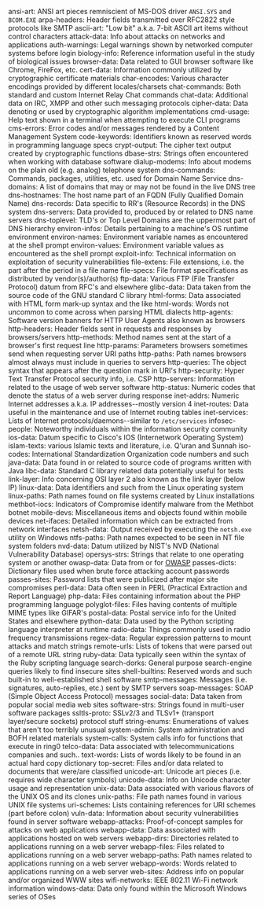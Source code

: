 ansi-art: ANSI art pieces remniscient of MS-DOS driver `ANSI.SYS` and `BCOM.EXE`
arpa-headers: Header fields transmitted over RFC2822 style protocols like SMTP
ascii-art: "Low bit" a.k.a. 7-bit ASCII art items without control characters
attack-data: Info about attacks on networks and applications
auth-warnings: Legal warnings shown by networked computer systems before login
biology-info: Reference information useful in the study of biological issues
browser-data: Data related to GUI browser software like Chrome, FireFox, etc.
cert-data: Information commonly utilized by cryptographic certificate materials
char-encodes: Various character encodings provided by different locales/charsets
chat-commands: Both standard and custom Internet Relay Chat commands
chat-data: Additional data on IRC, XMPP and other such messaging protocols
cipher-data: Data denoting or used by cryptographic algorithm implementations
cmd-usage: Help text shown in a terminal when attempting to execute CLI programs
cms-errors: Error codes and/or messages rendered by a Content Management System
code-keywords: Identifiers known as reserved words in programming language specs
crypt-output: The cipher text output created by cryptographic functions
dbase-strs: Strings often encountered when working with database software
dialup-modems: Info about modems on the plain old (e.g. analog) telephone system
dns-commands: Commands, packages, utilities, etc. used for Domain Name Service 
dns-domains: A list of domains that may or may not be found in the live DNS tree
dns-hostnames: The host name part of an FQDN (Fully Qualified Domain Name)
dns-records: Data specific to RR's (Resource Records) in the DNS system
dns-servers: Data provided to, produced by or related to DNS name servers
dns-toplevel: TLD's or Top Level Domains are the uppermost part of DNS hierarchy
environ-infos: Details pertaining to a machine's OS runtime environment
environ-names: Environment variable names as encountered at the shell prompt
environ-values: Environment variable values as encountered as the shell prompt
exploit-info: Technical information on exploitation of security vulnerabilities
file-extens: File extensions, i.e. the part after the period in a file name
file-specs: File format specifications as distributed by vendor(s)/author(s)
ftp-data: Various FTP (File Transfer Protocol) datum from RFC's and elsewhere
glibc-data: Data taken from the source code of the GNU standard C library
html-forms: Data associated with HTML form mark-up syntax and the like
html-words: Words not uncommon to come across when parsing HTML dialects
http-agents: Software version banners for HTTP User Agents also known as browsers
http-headers: Header fields sent in requests and responses by browsers/servers
http-methods: Method names sent at the start of a browser's first request line 
http-params: Parameters browsers sometimes send when requesting server URI paths
http-paths: Path names browsers almost always must include in queries to servers
http-queries: The object syntax that appears after the question mark in URI's
http-security: Hyper Text Transfer Protocol security info, i.e. CSP
http-servers: Information related to the usage of web server software
http-status: Numeric codes that denote the status of a web server during response
inet-addrs: Numeric Internet addresses a.k.a. IP addresses--mostly version 4
inet-routes: Data useful in the maintenance and use of Internet routing tables
inet-services: Lists of Internet protocols/daemons--similar to `/etc/services`
infosec-people: Noteworthy individuals within the information security community
ios-data: Datum specific to Cisco's IOS (Internetwork Operating System) 
islam-texts: various Islamic texts and literature, i.e. Q'uran and Sunnah
iso-codes: International Standardization Organization code numbers and such
java-data: Data found in or related to source code of programs written with Java
libc-data: Standard C library related data potentially useful for tests
link-layer: Info concerning OSI layer 2 also known as the link layer (below IP)
linux-data: Data identifiers and such from the Linux operating system
linux-paths: Path names found on file systems created by Linux installations
methbot-iocs: Indicators of Compromise identify malware from the Methbot botnet
mobile-devs: Miscellaneous items and objects found within mobile devices
net-ifaces: Detailed information which can be extracted from network interfaces
netsh-data: Output received by executing the `netsh.exe` utility on Windows
ntfs-paths: Path names expected to be seen in NT file system folders
nvd-data: Datum utilized by NIST's NVD (National Vulnerability Database) 
opersys-strs: Strings that relate to one operating system or another 
owasp-data: Data from or for [OWASP](https://www.owasp.org "Open Web Application Security Project")
passes-dicts: Dictionary files used when brute force attacking account passwords
passes-sites: Password lists that were publicized after major site compromises
perl-data: Data often seen in PERL (Practical Extraction and Report Language) 
php-data: Files containing information about the PHP programming language
polyglot-files: Files having contents of multiple MIME types like GIFAR's
postal-data: Postal service info for the United States and elsewhere
python-data: Data used by the Python scripting language interpreter at runtime
radio-data: Things commonly used in radio frequency transmissions
regex-data: Regular expression patterns to mount attacks and match strings
remote-urls: Lists of tokens that were parsed out of a remote URL string
ruby-data: Data typically seen within the syntax of the Ruby scripting language
search-dorks: General purpose search-engine queries likely to find insecure sites
shell-builtins: Reserved words and such built-in to well-established shell software
smtp-messages: Messages (i.e. signatures, auto-replies, etc.) sent by SMTP servers
soap-messages: SOAP (Simple Object Access Protocol) messages
social-data: Data taken from popular social media web sites
software-strs: Strings found in multi-user software packages
ssltls-proto: SSLv2/3 and TLSv1+ (transport layer/secure sockets) protocol stuff
string-enums: Enumerations of values that aren't too terribly unusual
system-admin: System administration and BOFH related materials
system-calls: System calls info for functions that execute in ring0
telco-data: Data associated with telecommunications companies and such..
text-words: Lists of words likely to be found in an actual hard copy dictionary
top-secret: Files and/or data related to documents that were/are classified
unicode-art: Unicode art pieces (i.e. requires wide character symbols)
unicode-data: Info on Unicode character usage and representation
unix-data: Data associated with various flavors of the UNIX OS and its clones
unix-paths: File path names found in various UNIX file systems
uri-schemes: Lists containing references for URI schemes (part before colon)
vuln-data: Information about security vulnerabilities found in server software
webapp-attacks: Proof-of-concept samples for attacks on web applications
webapp-data: Data associated with applications hosted on web servers
webapp-dirs: Directories related to applications running on a web server
webapp-files: Files related to applications running on a web server
webapp-paths: Path names related to applications running on a web server
webapp-words: Words related to applications running on a web server
web-sites: Address info on popular and/or organized WWW sites 
wifi-networks: IEEE 802.11 Wi-Fi network information
windows-data: Data only found within the Microsoft Windows series of OSes
